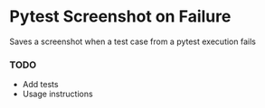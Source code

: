 # Pytest Screenshot on Failure
Saves a screenshot when a test case from a pytest execution fails

### TODO 
* Add tests
* Usage instructions
